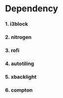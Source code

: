 # Dependency 

### 1. i3block
### 2. nitrogen 
### 3. rofi
### 4. autotiling
### 5. xbacklight
### 6. compton
